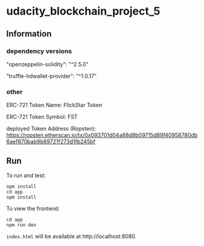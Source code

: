 # udacity_blockchain_project_5

## Information

### dependency versions

"openzeppelin-solidity": "^2.5.0"

"truffle-hdwallet-provider": "^1.0.17"

### other

ERC-721 Token Name:  FlickStar Token

ERC-721 Token Symbol:  FST

deployed Token Address (Ropsten):  https://ropsten.etherscan.io/tx/0x093701d04a88d8b09715d89f40958780db6aef870bab9b89721f273d1fb245bf

## Run
To run and test:
````
npm install
cd app
npm install
````
To view the frontend:
````
cd app
npm run dev
````
`index.html` will be available at http://localhost:8080.
